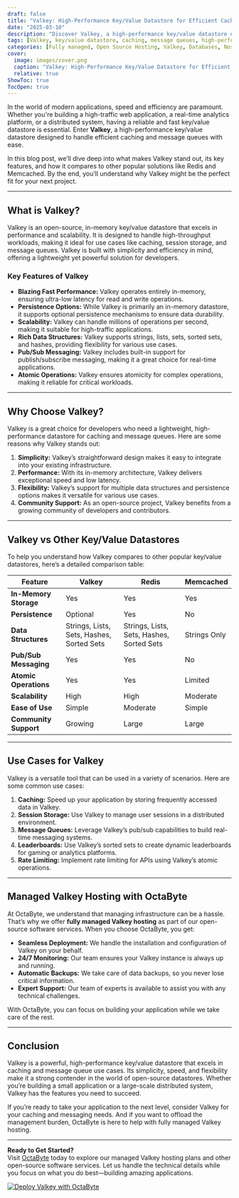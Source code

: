 ```yaml
---
draft: false
title: "Valkey: High-Performance Key/Value Datastore for Efficient Caching and Message Queues"
date: "2025-03-10"
description: "Discover Valkey, a high-performance key/value datastore designed for efficient caching and message queues. Learn how Valkey compares to other popular solutions and why it’s the perfect choice for your next project."
tags: [Valkey, key/value datastore, caching, message queues, high-performance datastore, Valkey vs Redis, Valkey vs Memcached, open source caching solutions, managed Valkey hosting, OctaByte]
categories: [Fully managed, Open Source Hosting, Valkey, Databases, Nosql, Specialized Databases]
cover:
  image: images/cover.png
  caption: "Valkey: High-Performance Key/Value Datastore for Efficient Caching and Message Queues"
  relative: true
ShowToc: true
TocOpen: true
---
```



In the world of modern applications, speed and efficiency are paramount. Whether you're building a high-traffic web application, a real-time analytics platform, or a distributed system, having a reliable and fast key/value datastore is essential. Enter **Valkey**, a high-performance key/value datastore designed to handle efficient caching and message queues with ease.

In this blog post, we’ll dive deep into what makes Valkey stand out, its key features, and how it compares to other popular solutions like Redis and Memcached. By the end, you’ll understand why Valkey might be the perfect fit for your next project.

---

## What is Valkey?

Valkey is an open-source, in-memory key/value datastore that excels in performance and scalability. It is designed to handle high-throughput workloads, making it ideal for use cases like caching, session storage, and message queues. Valkey is built with simplicity and efficiency in mind, offering a lightweight yet powerful solution for developers.

### Key Features of Valkey

- **Blazing Fast Performance:** Valkey operates entirely in-memory, ensuring ultra-low latency for read and write operations.
- **Persistence Options:** While Valkey is primarily an in-memory datastore, it supports optional persistence mechanisms to ensure data durability.
- **Scalability:** Valkey can handle millions of operations per second, making it suitable for high-traffic applications.
- **Rich Data Structures:** Valkey supports strings, lists, sets, sorted sets, and hashes, providing flexibility for various use cases.
- **Pub/Sub Messaging:** Valkey includes built-in support for publish/subscribe messaging, making it a great choice for real-time applications.
- **Atomic Operations:** Valkey ensures atomicity for complex operations, making it reliable for critical workloads.

---

## Why Choose Valkey?

Valkey is a great choice for developers who need a lightweight, high-performance datastore for caching and message queues. Here are some reasons why Valkey stands out:

1. **Simplicity:** Valkey’s straightforward design makes it easy to integrate into your existing infrastructure.
2. **Performance:** With its in-memory architecture, Valkey delivers exceptional speed and low latency.
3. **Flexibility:** Valkey’s support for multiple data structures and persistence options makes it versatile for various use cases.
4. **Community Support:** As an open-source project, Valkey benefits from a growing community of developers and contributors.

---

## Valkey vs Other Key/Value Datastores

To help you understand how Valkey compares to other popular key/value datastores, here’s a detailed comparison table:

| Feature                | Valkey               | Redis                | Memcached            |
|------------------------|----------------------|----------------------|----------------------|
| **In-Memory Storage**  | Yes                  | Yes                  | Yes                  |
| **Persistence**        | Optional             | Yes                  | No                   |
| **Data Structures**    | Strings, Lists, Sets, Hashes, Sorted Sets | Strings, Lists, Sets, Hashes, Sorted Sets | Strings Only         |
| **Pub/Sub Messaging**  | Yes                  | Yes                  | No                   |
| **Atomic Operations**  | Yes                  | Yes                  | Limited              |
| **Scalability**        | High                 | High                 | Moderate             |
| **Ease of Use**        | Simple               | Moderate             | Simple               |
| **Community Support**  | Growing              | Large                | Large                |

---

## Use Cases for Valkey

Valkey is a versatile tool that can be used in a variety of scenarios. Here are some common use cases:

1. **Caching:** Speed up your application by storing frequently accessed data in Valkey.
2. **Session Storage:** Use Valkey to manage user sessions in a distributed environment.
3. **Message Queues:** Leverage Valkey’s pub/sub capabilities to build real-time messaging systems.
4. **Leaderboards:** Use Valkey’s sorted sets to create dynamic leaderboards for gaming or analytics platforms.
5. **Rate Limiting:** Implement rate limiting for APIs using Valkey’s atomic operations.

---

## Managed Valkey Hosting with OctaByte

At OctaByte, we understand that managing infrastructure can be a hassle. That’s why we offer **fully managed Valkey hosting** as part of our open-source software services. When you choose OctaByte, you get:

- **Seamless Deployment:** We handle the installation and configuration of Valkey on your behalf.
- **24/7 Monitoring:** Our team ensures your Valkey instance is always up and running.
- **Automatic Backups:** We take care of data backups, so you never lose critical information.
- **Expert Support:** Our team of experts is available to assist you with any technical challenges.

With OctaByte, you can focus on building your application while we take care of the rest.

---

## Conclusion

Valkey is a powerful, high-performance key/value datastore that excels in caching and message queue use cases. Its simplicity, speed, and flexibility make it a strong contender in the world of open-source datastores. Whether you’re building a small application or a large-scale distributed system, Valkey has the features you need to succeed.

If you’re ready to take your application to the next level, consider Valkey for your caching and messaging needs. And if you want to offload the management burden, OctaByte is here to help with fully managed Valkey hosting.

---

**Ready to Get Started?**  
Visit [OctaByte](https://octabyte.io) today to explore our managed Valkey hosting plans and other open-source software services. Let us handle the technical details while you focus on what you do best—building amazing applications.

[![Deploy Valkey with OctaByte](/images/deploy-on-octabyte.png)](https://octabyte.io/fully-managed-open-source-services/databases/nosql/valkey)